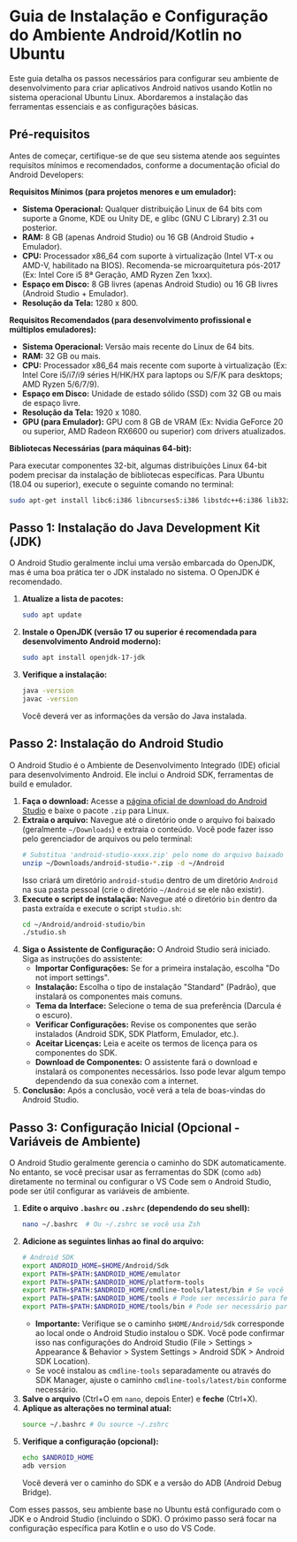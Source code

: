 # Guia de Instalação e Configuração do Ambiente Android/Kotlin no Ubuntu

Este guia detalha os passos necessários para configurar seu ambiente de desenvolvimento para criar aplicativos Android nativos usando Kotlin no sistema operacional Ubuntu Linux. Abordaremos a instalação das ferramentas essenciais e as configurações básicas.

## Pré-requisitos

Antes de começar, certifique-se de que seu sistema atende aos seguintes requisitos mínimos e recomendados, conforme a documentação oficial do Android Developers:

**Requisitos Mínimos (para projetos menores e um emulador):**

*   **Sistema Operacional:** Qualquer distribuição Linux de 64 bits com suporte a Gnome, KDE ou Unity DE, e glibc (GNU C Library) 2.31 ou posterior.
*   **RAM:** 8 GB (apenas Android Studio) ou 16 GB (Android Studio + Emulador).
*   **CPU:** Processador x86_64 com suporte à virtualização (Intel VT-x ou AMD-V, habilitado na BIOS). Recomenda-se microarquitetura pós-2017 (Ex: Intel Core i5 8ª Geração, AMD Ryzen Zen 1xxx).
*   **Espaço em Disco:** 8 GB livres (apenas Android Studio) ou 16 GB livres (Android Studio + Emulador).
*   **Resolução da Tela:** 1280 x 800.

**Requisitos Recomendados (para desenvolvimento profissional e múltiplos emuladores):**

*   **Sistema Operacional:** Versão mais recente do Linux de 64 bits.
*   **RAM:** 32 GB ou mais.
*   **CPU:** Processador x86_64 mais recente com suporte à virtualização (Ex: Intel Core i5/i7/i9 séries H/HK/HX para laptops ou S/F/K para desktops; AMD Ryzen 5/6/7/9).
*   **Espaço em Disco:** Unidade de estado sólido (SSD) com 32 GB ou mais de espaço livre.
*   **Resolução da Tela:** 1920 x 1080.
*   **GPU (para Emulador):** GPU com 8 GB de VRAM (Ex: Nvidia GeForce 20 ou superior, AMD Radeon RX6600 ou superior) com drivers atualizados.

**Bibliotecas Necessárias (para máquinas 64-bit):**

Para executar componentes 32-bit, algumas distribuições Linux 64-bit podem precisar da instalação de bibliotecas específicas. Para Ubuntu (18.04 ou superior), execute o seguinte comando no terminal:

```bash
sudo apt-get install libc6:i386 libncurses5:i386 libstdc++6:i386 lib32z1 libbz2-1.0:i386
```

## Passo 1: Instalação do Java Development Kit (JDK)

O Android Studio geralmente inclui uma versão embarcada do OpenJDK, mas é uma boa prática ter o JDK instalado no sistema. O OpenJDK é recomendado.

1.  **Atualize a lista de pacotes:**
    ```bash
    sudo apt update
    ```
2.  **Instale o OpenJDK (versão 17 ou superior é recomendada para desenvolvimento Android moderno):**
    ```bash
    sudo apt install openjdk-17-jdk
    ```
3.  **Verifique a instalação:**
    ```bash
    java -version
    javac -version
    ```
    Você deverá ver as informações da versão do Java instalada.

## Passo 2: Instalação do Android Studio

O Android Studio é o Ambiente de Desenvolvimento Integrado (IDE) oficial para desenvolvimento Android. Ele inclui o Android SDK, ferramentas de build e emulador.

1.  **Faça o download:** Acesse a [página oficial de download do Android Studio](https://developer.android.com/studio?hl=pt-br) e baixe o pacote `.zip` para Linux.
2.  **Extraia o arquivo:** Navegue até o diretório onde o arquivo foi baixado (geralmente `~/Downloads`) e extraia o conteúdo. Você pode fazer isso pelo gerenciador de arquivos ou pelo terminal:
    ```bash
    # Substitua 'android-studio-xxxx.zip' pelo nome do arquivo baixado
    unzip ~/Downloads/android-studio-*.zip -d ~/Android
    ```
    Isso criará um diretório `android-studio` dentro de um diretório `Android` na sua pasta pessoal (crie o diretório `~/Android` se ele não existir).
3.  **Execute o script de instalação:** Navegue até o diretório `bin` dentro da pasta extraída e execute o script `studio.sh`:
    ```bash
    cd ~/Android/android-studio/bin
    ./studio.sh
    ```
4.  **Siga o Assistente de Configuração:** O Android Studio será iniciado. Siga as instruções do assistente:
    *   **Importar Configurações:** Se for a primeira instalação, escolha "Do not import settings".
    *   **Instalação:** Escolha o tipo de instalação "Standard" (Padrão), que instalará os componentes mais comuns.
    *   **Tema da Interface:** Selecione o tema de sua preferência (Darcula é o escuro).
    *   **Verificar Configurações:** Revise os componentes que serão instalados (Android SDK, SDK Platform, Emulador, etc.).
    *   **Aceitar Licenças:** Leia e aceite os termos de licença para os componentes do SDK.
    *   **Download de Componentes:** O assistente fará o download e instalará os componentes necessários. Isso pode levar algum tempo dependendo da sua conexão com a internet.
5.  **Conclusão:** Após a conclusão, você verá a tela de boas-vindas do Android Studio.

## Passo 3: Configuração Inicial (Opcional - Variáveis de Ambiente)

O Android Studio geralmente gerencia o caminho do SDK automaticamente. No entanto, se você precisar usar as ferramentas do SDK (como `adb`) diretamente no terminal ou configurar o VS Code sem o Android Studio, pode ser útil configurar as variáveis de ambiente.

1.  **Edite o arquivo `.bashrc` ou `.zshrc` (dependendo do seu shell):**
    ```bash
    nano ~/.bashrc  # Ou ~/.zshrc se você usa Zsh
    ```
2.  **Adicione as seguintes linhas ao final do arquivo:**
    ```bash
    # Android SDK
    export ANDROID_HOME=$HOME/Android/Sdk
    export PATH=$PATH:$ANDROID_HOME/emulator
    export PATH=$PATH:$ANDROID_HOME/platform-tools
    export PATH=$PATH:$ANDROID_HOME/cmdline-tools/latest/bin # Se você instalou as ferramentas de linha de comando
    export PATH=$PATH:$ANDROID_HOME/tools # Pode ser necessário para ferramentas legadas
    export PATH=$PATH:$ANDROID_HOME/tools/bin # Pode ser necessário para ferramentas legadas
    ```
    *   **Importante:** Verifique se o caminho `$HOME/Android/Sdk` corresponde ao local onde o Android Studio instalou o SDK. Você pode confirmar isso nas configurações do Android Studio (File > Settings > Appearance & Behavior > System Settings > Android SDK > Android SDK Location).
    *   Se você instalou as `cmdline-tools` separadamente ou através do SDK Manager, ajuste o caminho `cmdline-tools/latest/bin` conforme necessário.
3.  **Salve o arquivo** (Ctrl+O em `nano`, depois Enter) e **feche** (Ctrl+X).
4.  **Aplique as alterações no terminal atual:**
    ```bash
    source ~/.bashrc # Ou source ~/.zshrc
    ```
5.  **Verifique a configuração (opcional):**
    ```bash
    echo $ANDROID_HOME
    adb version
    ```
    Você deverá ver o caminho do SDK e a versão do ADB (Android Debug Bridge).
    
Com esses passos, seu ambiente base no Ubuntu está configurado com o JDK e o Android Studio (incluindo o SDK). O próximo passo será focar na configuração específica para Kotlin e o uso do VS Code.

